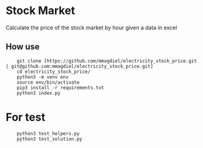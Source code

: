 # Stock Market
Calculate the price of the stock market by hour given a data in excel

## How use 
```
    git clone [https://github.com/mmagdiel/electricity_stock_price.git | git@github.com:mmagdiel/electricity_stock_price.git]
    cd electricity_stock_price/
    python3 -m venv env
    source env/bin/activate
    pip3 install -r requirements.txt
    python3 index.py
```

# For test
```
    python3 test_helpers.py
    python3 test_solution.py
```